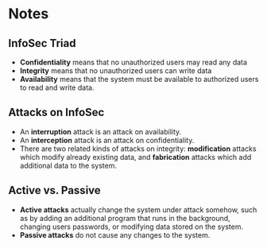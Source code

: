 # Notes

## InfoSec Triad
* **Confidentiality** means that no unauthorized users may read any data
* **Integrity** means that no unauthorized users can write data
* **Availability** means that the system must be available to authorized users to read and write data.

## Attacks on InfoSec
* An **interruption** attack is an attack on availability.
* An **interception** attack is an attack on confidentiality.
* There are two related kinds of attacks on integrity: **modification** attacks which modify already existing data, and **fabrication** attacks which add additional data to the system.

## Active vs. Passive
* **Active attacks** actually change the system under attack somehow, such as by adding an additional program that runs in the background, changing users passwords, or modifying data stored on the system. 
* **Passive attacks** do not cause any changes to the system. 

